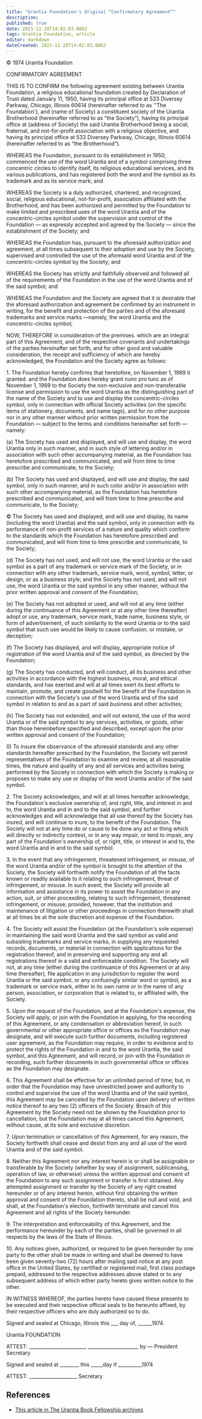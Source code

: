 ```yaml
---
title: "Urantia Foundation's Original “Confirmatory Agreement”"
description: 
published: true
date: 2021-11-28T14:02:03.086Z
tags: Urantia Foundation, article
editor: markdown
dateCreated: 2021-11-28T14:02:03.086Z
---
```


<p class="v-card v-sheet theme--light grey lighten-3 px-2">© 1974 Urantia Foundation</p>

CONFIRMATORY AGREEMENT

THIS IS TO CONFIRM the following agreement existing between Urantia Foundation, a religious educational foundation created by Declaration of Trust dated January 11, 1950, having its principal office at 533 Diversey Parkway, Chicago, Illinois 60614 (hereinafter referred to as ''The Foundation'), and (name of Society) a constituent society of the Urantia Brotherhood (hereinafter referred to as “the Society”), having its principal office at (address of Society) the said Urantia Brotherhood being a social, fraternal, and not-for-profit association with a religious objective, and having its principal office at 533 Diversey Parkway, Chicago, Illinois 60614 (hereinafter referred to as “the Brotherhood”).

WHEREAS the Foundation, pursuant to its establishment in 1950, commenced the use of the word Urantia and of a symbol comprising three concentric circles to identify itself, its religious educational services, and its various publications, and has registered both the word and the symbol as its trademark and as its service mark; and

WHEREAS the Society is a duly authorized, chartered, and recognized, social, religious educational, not-for-profit, association affiliated with the Brotherhood, and has been authorized and permitted by the Foundation to make limited and prescribed uses of the word Urantia and of the concentric-circles symbol under the supervision and control of the Foundation — as expressly accepted and agreed by the Society — since the establishment of the Society; and

WHEREAS the Foundation has, pursuant to the aforesaid authorization and agreement, at all times subsequent to their adoption and use by the Society, supervised and controlled the use of the aforesaid word Urantia and of the concentric-circles symbol by the Society; and

WHEREAS the Society has strictly and faithfully observed and followed all of the requirements of the Foundation in the use of the word Urantia and of the said symbol; and

WHEREAS the Foundation and the Society are agreed that it is desirable that the aforesaid authorization and agreement be confirmed by an instrument in writing, for the benefit and protection of the parties and of the aforesaid trademarks and service marks —namely, the word Urantia and the concentric-circles symbol;

NOW, THEREFORE in consideration of the premises. which are an integral part of this Agreement, and of the respective covenants and undertakings of the parties hereinafter set forth, and for other good and valuable consideration, the receipt and sufficiency of which are hereby acknowledged, the Foundation and the Society agree as follows:

1\. The Foundation hereby confirms that heretofore, on November 1, 1969 it granted. and the Foundation does hereby grant nunc pro tunc as of November 1, 1969 to the Society the non-exclusive and non-transferable license and permission to use the word Urantia as the distinguishing part of the name of the Society and to use and display the concentric-circles symbol, only in connection with official Society activities (on the specific items of stationery, documents, and name tags), and for no other purpose nor in any other manner without prior written permission from the Foundation — subject to the terms and conditions hereinafter set forth — namely:

(a) The Society has used and displayed, and will use and display, the word Urantia only in such manner, and in such style of lettering and/or in association with such other accompanying material, as the Foundation has heretofore prescribed and communicated, and will from time to time prescribe and communicate, to the Society;

(b) The Society has used and displayed, and will use and display, the said symbol, only in such manner, and in such color and/or in association with such other accompanying material, as the Foundation has heretofore prescribed and communicated, and will from time to time prescribe and communicate, to the Society;

© The Society has used and displayed, and will use and display, its name (including the word Urantia) and the said symbol, only in connection with its performance of non-profit services of a nature and quality which conform to the standards which the Foundation has heretofore prescribed and communicated, and will from time to time prescribe and communicate, to the Society;

(d) The Society has not used, and will not use, the word Urantia or the said symbol as a part of any trademark or service mark of the Society, or in connection with any other trademark, service mark, word, symbol, letter, or design, or as a business style; and the Society has not used, and will not use, the word Urantia or the said symbol in any other manner, without the prior written approval and consent of the Foundation;

(e) The Society has not adopted or used, and will not at any time (either during the continuance of this Agreement or at any other time thereafter) adopt or use, any trademark, service mark, trade name, business style, or form of advertisement, of such similarity to the word Urantia or to the said symbol that such use would be likely to cause confusion, or mistake, or deception;

(f) The Society has displayed, and will display, appropriate notice of registration of the word Urantia and of the said symbol, as directed by the Foundation;

(g) The Society has conducted, and will conduct, all its business and other activities in accordance with the highest business, moral, and ethical standards, and has exerted and will at all times exert its best efforts to maintain, promote, and create goodwill for the benefit of the Foundation in connection with the Society's use of the word Urantia and of the said symbol in relation to and as a part of said business and other activities;

(h) The Society has not extended, and will not extend, the use of the word Urantia or of the said symbol to any services, activities, or goods, other than those hereinbefore specified and described, except upon the prior written approval and consent of the Foundation;

(I) To insure the observance of the aforesaid standards and any other standards hereafter prescribed by the Foundation, the Society will permit representatives of the Foundation to examine and review, at all reasonable times, the nature and quality of any and all services and activities being performed by the Society in connection with which the Society is making or proposes to make any use or display of the word Urantia and/or of the said symbol.

2\. The Society acknowledges, and will at all times hereafter acknowledge, the Foundation's exclusive ownership of, and right, title, and interest in and to, the word Urantia and in and to the said symbol, and further acknowledges and will acknowledge that all use thereof by the Society has inured, and will continue to inure, to the benefit of the Foundation. The Society will not at any time do or cause to be done any act or thing which will directly or indirectly contest, or in any way impair, or tend to impair, any part of the Foundation's ownership of, or right, title, or interest in and to, the word Urantia and in and to the said symbol.

3\. In the event that any infringement, threatened infringement, or misuse, of the word Urantia and/or of the symbol is brought to the attention of the Society, the Society will forthwith notify the Foundation of all the facts known or readily available to it relating to such infringement, threat of infringement, or misuse. In such event, the Society will provide all information and assistance in its power to assist the Foundation in any action, suit, or other proceeding, relating to such infringement, threatened infringement, or misuse; provided, however, that the institution and maintenance of litigation or other proceedings in connection therewith shall at all times be at the sole discretion and expense of the Foundation.

4\. The Society will assist the Foundation (at the Foundation's sole expense) in maintaining the said word Urantia and the said symbol as valid and subsisting trademarks and service marks, in supplying any requested records, documents, or material in connection with applications for the registration thereof, and in preserving and supporting any and all registrations thereof in a valid and enforceable condition. The Society will not, at any time (either during the continuance of this Agreement or at any time thereafter), file application in any jurisdiction to register the word Urantia or the said symbol, or any confusingly similar word or symbol, as a trademark or service mark, either in its own name or in the name of any person, association, or corporation that is related to, or affiliated with, the Society.

5\. Upon the request of the Foundation, and at the Foundation's expense, the Society will apply, or join with the Foundation in applying, for the recording of this Agreement, or any condensation or abbreviation hereof, in such governmental or other appropriate office or offices as the Foundation may designate, and will execute such further documents, including registered user agreement, as the Foundation may require, in order to evidence and to protect the rights of the Foundation in and to the word Urantia, the said symbol, and this Agreement, and will record, or join with the Foundation in recording, such further documents in such governmental office or offices as the Foundation may designate.

6\. This Agreement shall be effective for an unlimited period of time; but, in order that the Foundation may have unrestricted power and authority to control and supervise the use of the word Urantia and of the said symbol, this Agreement may be canceled by the Foundation upon delivery of written notice thereof to any two (2) officers of the Society. Breach of this Agreement by the Society need not be shown by the Foundation prior to cancellation, but the Foundation may at all times cancel this Agreement, without cause, at its sole and exclusive discretion.

7\. Upon termination or cancellation of this Agreement, for any reason, the Society forthwith shall cease and desist from any and all use of the word Urantia and of the said symbol.

8\. Neither this Agreement nor any interest herein is or shall be assignable or transferable by the Society (whether by way of assignment, sublicensing, operation of law, or otherwise) unless the written approval and consent of the Foundation to any such assignment or transfer is first obtained. Any attempted assignment or transfer by the Society of any right created hereunder or of any interest herein, without first obtaining the written approval and consent of the Foundation thereto, shall be null and void, and shall, at the Foundation's election, forthwith terminate and cancel this Agreement and all rights of the Society hereunder.

9\. The interpretation and enforceability of this Agreement, and the performance hereunder by each of the parties, shall be governed in all respects by the laws of the State of Illinois.

10\. Any notices given, authorized, or required to be given hereunder by one party to the other shall be made in writing and shall be deemed to have been given seventy-two (72) hours after mailing said notice at any post office in the United States, by certified or registered mail, first class postage prepaid, addressed to the respective addresses above stated or to any subsequent address of which either party hereto gives written notice to the other.

IN WITNESS WHEREOF, the parties hereto have caused these presents to be executed and their respective official seals to be hereunto affixed, by their respective officers who are duly authorized so to do.

Signed and sealed at Chicago, Illinois this \_\_\_ day of, \_\_\_\_\_\_1974.

Urantia FOUNDATION

ATTEST: \_\_\_\_\_\_\_\_\_\_\_\_\_\_\_\_\_\_\_\_\_\_\_\_ \_\_\_\_\_\_\_\_\_\_\_\_\_\_\_\_\_\_\_\_\_ by — President Secretary

Signed and sealed at \_\_\_\_\_\_\_\_ this \_\_\_\_\_day if \_\_\_\_\_\_\_\_\_\_1974

ATTEST: \_\_\_\_\_\_\_\_\_\_\_\_\_\_\_\_\_\_\_\_ Secretary

## References

* [This article in The Urantia Book Fellowship archives](https://archive.urantiabook.org/archive/history/doc062.htm)